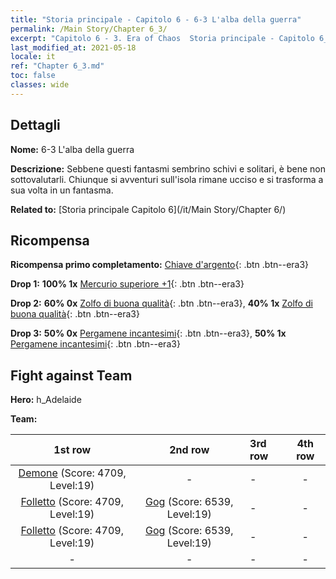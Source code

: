 ```yaml
---
title: "Storia principale - Capitolo 6 - 6-3 L'alba della guerra"
permalink: /Main Story/Chapter 6_3/
excerpt: "Capitolo 6 - 3. Era of Chaos  Storia principale - Capitolo 6_3. 6-3 L'alba della guerra"
last_modified_at: 2021-05-18
locale: it
ref: "Chapter 6_3.md"
toc: false
classes: wide
---
```


## Dettagli

 **Nome:** 6-3 L'alba della guerra

 **Descrizione:** Sebbene questi fantasmi sembrino schivi e solitari, è bene non sottovalutarli. Chiunque si avventuri sull'isola rimane ucciso e si trasforma a sua volta in un fantasma.

 **Related to:** [Storia principale Capitolo 6](/it/Main Story/Chapter 6/)

## Ricompensa

 **Ricompensa primo completamento:** [Chiave d'argento](/ItemsIT/con_693/){: .btn .btn--era3}

 **Drop 1:** **100% 1x** [Mercurio superiore +1](/ItemsIT/mat_21/){: .btn .btn--era3}

 **Drop 2:** **60% 0x** [Zolfo di buona qualità](/ItemsIT/mat_15/){: .btn .btn--era3}, **40% 1x** [Zolfo di buona qualità](/ItemsIT/mat_15/){: .btn .btn--era3}

 **Drop 3:** **50% 0x** [Pergamene incantesimi](/ItemsIT/con_694/){: .btn .btn--era3}, **50% 1x** [Pergamene incantesimi](/ItemsIT/con_694/){: .btn .btn--era3}


## Fight against Team
 **Hero:** h_Adelaide

 **Team:**


  | 1st row | 2nd row | 3rd row | 4th row |
  |:----:|:----:|:----|:----:|
  | [Demone](/it/units/Demon/) (Score: 4709, Level:19)  | - | - | - |
  | [Folletto](/it/units/Imp/) (Score: 4709, Level:19)  | [Gog](/it/units/Gog/) (Score: 6539, Level:19)  | - | - |
  | [Folletto](/it/units/Imp/) (Score: 4709, Level:19)  | [Gog](/it/units/Gog/) (Score: 6539, Level:19)  | - | - |
  | - | - | - | - |


